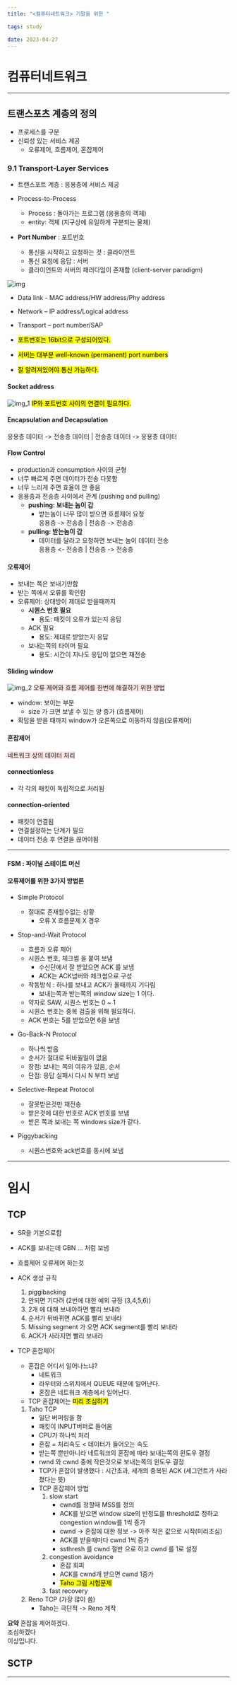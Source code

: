 ```yaml
---
title: "<컴퓨터네트워크> 기말을 위한 "

tags: study

date: 2023-04-27
---
```


# 컴퓨터네트워크
***

## 트랜스포츠 계층의 정의
  - 프로세스를 구분
  - 신뢰성 있는 서비스 제공 
    - 오류제어, 흐름제어, 혼잡제어


### 9.1   Transport-Layer Services
- 트랜스포트 계층 : 응용층에 서비스 제공
- Process-to-Process
  - Process : 돌아가는 프로그램 (응용층의 객체)
  - entity: 객체 (지구상에 유일하게 구분되는 물체)

- **Port Number** : 포트번호
  - 통신을 시작하고 요청하는 것 : 클라이언트
  - 통신 요청에 응답 : 서버
  - 클라이언트와 서버의 패러다임이 존재함 (client-server paradigm)

![img](https://user-images.githubusercontent.com/51310308/236840165-c9631c63-1d4e-4369-b10b-28ea568f2555.png)

-  Data link - MAC address/HW address/Phy address
-  Network – IP address/Logical address
-  Transport – port number/SAP

- <mark>포트번호는 16bit으로 구성되어있다.</mark>
- <mark>서버는 대부분 well-known (permanent) port numbers</mark>
- <mark>잘 알려져있어야 통신 가능하다.</mark>


#### Socket address
![img_1](https://user-images.githubusercontent.com/51310308/236840178-c81a8c03-df53-4e97-9a16-58bdb8be9c7f.png)
<mark>IP와 포트번호 사이의 연결이 필요하다.</mark>

#### Encapsulation and Decapsulation
 
 응용층 데이터 -> 전송층 데이터 | 전송층 데이터 -> 응용층 데이터

#### Flow Control
- production과 consumption 사이의 균형
- 너무 빠르게 주면 데이터가 전송 다못함
- 너무 느리게 주면 효율이 안 좋음
- 응용층과 전송층 사이에서 관계 (pushing and pulling)
  - **pushing: 보내는 놈이 갑**
    - 받는놈이 너무 많이 받으면 흐름제어 요청<br>
      응용층 -> 전송층 | 전송층 -> 전송층
  - **pulling: 받는놈이 갑**
    - 데이터를 달라고 요청하면 보내는 놈이 데이터 전송<br>
      응용층 <- 전송층 | 전송층 -> 전송층

#### 오류제어
- 보내는 쪽은 보내기만함
- 받는 쪽에서 오류를 확인함
- 오류제어: 상대방이 제대로 받을때까지
  - **시퀀스 번호 필요**
    - 용도: 패킷이 오류가 있는지 응답
  - ACK 필요
    - 용도: 제대로 받았는지 응답
  - 보내는쪽의 타이머 필요
    - 용도: 시간이 지나도 응답이 없으면 재전송

#### Sliding window
![img_2](https://user-images.githubusercontent.com/51310308/236840196-86435524-3951-4e99-b5c5-68302bc51f46.png)
<span style="background-color:#FFE6E6">오류 제어와 흐름 제어를 한번에 해결하기 위한 방법</span>

- window: 보이는 부분
  - size 가 크면 보낼 수 있는 양 증가 (흐름제어)
- 확답을 받을 때까지 window가 오른쪽으로 이동하지 않음(오류제어)


#### 혼잡제어
 <span style="background-color:#FFE6E6">네트워크 상의 데이터 처리 </span>

#### connectionless
- 각 각의 패킷이 독립적으로 처리됨
#### connection-oriented
- 패킷이 연결됨
- 연결설정하는 단계가 필요
- 데이터 전송 후 연결을 끊어야됨

***

#### FSM : 파이널 스테이트 머신

#### 오류제어를 위한 3가지 방법론
- Simple Protocol
  - 절대로 존재할수없는 상황
    - 오류 X 흐름문제 X 경우

- Stop-and-Wait Protocol
  - 흐름과 오류 제어
  - 시퀀스 번호, 체크썸 을 붙여 보냄
    - 수신단에서 잘 받았으면 ACK 를 보냄
    - ACK는 ACK넘버와 체크썸으로 구성
  - 작동방식 : 하나를 보내고 ACK가 올때까지 기다림
    - 보내는쪽과 받는쪽의 window size는 1 이다.
  - 약자로 SAW, 시퀀스 번호는 0 ~ 1
  - 시퀀스 번호는 중복 검출을 위해 필요하다.
  - ACK 번호는 5를 받았으면 6을 보냄

- Go-Back-N Protocol
  - 하나씩 받음
  - 순서가 절대로 뒤바뀔일이 없음
  - 장점: 보내는 쪽의 여유가 있음, 순서
  - 단점: 응답 실패시 다시 N 부터 보냄

- Selective-Repeat Protocol
  - 잘못받은것만 재전송
  - 받은것에 대한 번호로 ACK 번호를 보냄
  - 받은 쪽과 보내는 쪽 windows size가 같다.


- Piggybacking
  - 시퀀스번호와 ack번호를 동시에 보냄





****
# 임시


## TCP 
- SR을 기본으로함
- ACK를 보내는데 GBN ... 처럼 보냄
- 흐름제어 오류제어 하는것
- ACK 생성 규칙
  1. piggibacking
  2. 안되면 기다려 (2번에 대한 예외 규정 (3,4,5,6))
  3. 2개 에 대해 보내야하면 빨리 보내라
  4. 순서가 뒤바뀌면 ACK를 빨리 보내라
  5. Missing segment 가 오면 ACK segment를 빨리 보내라
  6. ACK가 사라지면 빨리 보내라



- TCP 혼잡제어
  - 혼잡은 어디서 일어나느냐?
    - 네트워크 
    - 라우터와 스위치에서 QUEUE 때문에 일어난다.
    - 혼잡은 <makr>네트워크 계층</mark>에서 일어난다.
  - TCP 혼잡제어는 <mark>미리 조심하기</mark>

  1. Taho TCP
     - 일단 버퍼링을 함
     - 패킷이 INPUT버퍼로 들어옴
     - CPU가 하나씩 처리
     - 혼잡 = 처리속도 < 데이터가 들어오는 속도
     - 받는쪽 뿐만아니라 네트워크의 혼잡에 따라 보내는쪽의 윈도우 결정
     - rwnd 와 cwnd 중에 작은것으로 보내는쪽의 윈도우 결정 
     - TCP가 혼잡이 발생했다 : 시간초과, 세개의 중복된 ACK (세그먼트가 사라졌다는 뜻)
     - TCP 혼잡제어 방법
       1. slow start
          - cwnd를 정할때 MSS를 정의
          - ACK를 받으면 window size의 반정도를 threshold로 정하고 congestion window를 1씩 증가
          - cwnd -> 혼잡에 대한 정보 -> 아주 작은 값으로 시작(미리조심)
          - ACK를 받을때마다 cwnd 1씩 증가
          - ssthresh 를 cwnd 절반 으로 하고 cwnd 를 1로 설정
       2. congestion avoidance
          - 혼잡 회피
          - ACK를 cwnd개 받으면 cwnd 1증가
          - <mark> Taho 그림 시험문제 </mark>
       3. fast recovery
  2. Reno TCP (가장 많이 씀)
     - Taho는 극단적 -> Reno 제작

**요약** 혼잡을 제어하겠다.<br>
조심하겠다<br>
이상입니다. <br>

## SCTP



****


































